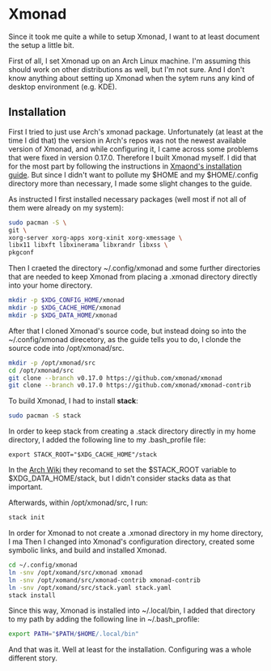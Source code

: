 # Xmonad

Since it took me quite a while to setup Xmonad, I want to at least document the
setup a little bit.

First of all, I set Xmonad up on an Arch Linux machine. I'm assuming this
should work on other distributions as well, but I'm not sure. And I don't know
anything about setting up Xmonad when the sytem runs any kind of desktop
environment (e.g. KDE).


## Installation

First I tried to just use Arch's xmonad package. Unfortunately (at least at the
time I did that) the version in Arch's repos was not the newest available
version of Xmonad, and while configuring it, I came across some problems that
were fixed in version 0.17.0. Therefore I built Xmonad myself. I did that for
the most part by following the instructions in [Xmaond's installation
guide](https://xmonad.org/INSTALL.html). But since I didn't want to pollute my
$HOME and my $HOME/.config directory more than necessary, I made some slight
changes to the guide.

As instructed I first installed necessary packages (well most if not all of
them were already on my system):

```bash
sudo pacman -S \
git \
xorg-server xorg-apps xorg-xinit xorg-xmessage \
libx11 libxft libxinerama libxrandr libxss \
pkgconf
```

Then I craeted the directory ~/.config/xmonad and some further directories that
are needed to keep Xmonad from placing a .xmonad directory directly into your
home directory.

```bash
mkdir -p $XDG_CONFIG_HOME/xmonad
mkdir -p $XDG_CACHE_HOME/xmonad
mkdir -p $XDG_DATA_HOME/xmonad
```

After that I cloned Xmonad's source code, but instead doing so into the
~/.config/xmonad direcetory, as the guide tells you to do, I clonde the source
code into /opt/xmonad/src.

```bash
mkdir -p /opt/xmonad/src
cd /opt/xmonad/src
git clone --branch v0.17.0 https://github.com/xmonad/xmonad
git clone --branch v0.17.0 https://github.com/xmonad/xmonad-contrib
```

To build Xmonad, I had to install **stack**:

```bash
sudo pacman -S stack
```

In order to keep stack from creating a .stack directory directly in my home
directory, I added the following line to my .bash_profile file:

```
export STACK_ROOT="$XDG_CACHE_HOME"/stack
```
In the [Arch Wiki](https://wiki.archlinux.org/title/XDG_Base_Directory) they
recomand to set the $STACK_ROOT variable to $XDG_DATA_HOME/stack, but I didn't
consider stacks data as that important.

Afterwards, within /opt/xmonad/src, I run:

```bash
stack init
```

In order for Xmonad to not create a .xmonad directory in my home directory, I
ma
Then I changed into Xmonad's configuration directory, created some symbolic
links, and build and installed Xmonad.

```bash
cd ~/.config/xmonad
ln -snv /opt/xomand/src/xmonad xmonad
ln -snv /opt/xomand/src/xmonad-contrib xmonad-contrib
ln -snv /opt/xomand/src/stack.yaml stack.yaml
stack install
```

Since this way, Xmonad is installed into ~/.local/bin, I added that directory
to my path by adding the following line in ~/.bash_profile:

```bash
export PATH="$PATH/$HOME/.local/bin"
```

And that was it. Well at least for the installation. Configuring was a whole
different story.

